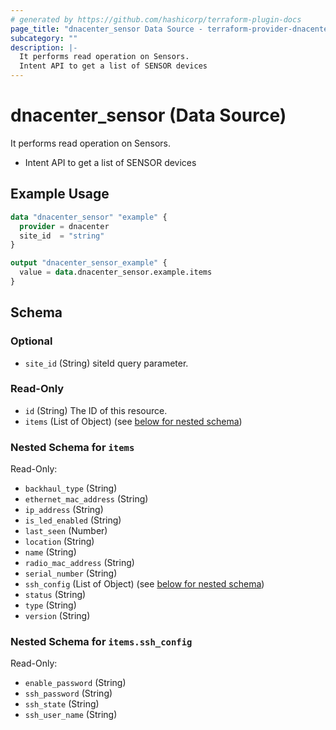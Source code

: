 ```yaml
---
# generated by https://github.com/hashicorp/terraform-plugin-docs
page_title: "dnacenter_sensor Data Source - terraform-provider-dnacenter"
subcategory: ""
description: |-
  It performs read operation on Sensors.
  Intent API to get a list of SENSOR devices
---
```


# dnacenter_sensor (Data Source)

It performs read operation on Sensors.

- Intent API to get a list of SENSOR devices

## Example Usage

```terraform
data "dnacenter_sensor" "example" {
  provider = dnacenter
  site_id  = "string"
}

output "dnacenter_sensor_example" {
  value = data.dnacenter_sensor.example.items
}
```

<!-- schema generated by tfplugindocs -->
## Schema

### Optional

- `site_id` (String) siteId query parameter.

### Read-Only

- `id` (String) The ID of this resource.
- `items` (List of Object) (see [below for nested schema](#nestedatt--items))

<a id="nestedatt--items"></a>
### Nested Schema for `items`

Read-Only:

- `backhaul_type` (String)
- `ethernet_mac_address` (String)
- `ip_address` (String)
- `is_led_enabled` (String)
- `last_seen` (Number)
- `location` (String)
- `name` (String)
- `radio_mac_address` (String)
- `serial_number` (String)
- `ssh_config` (List of Object) (see [below for nested schema](#nestedobjatt--items--ssh_config))
- `status` (String)
- `type` (String)
- `version` (String)

<a id="nestedobjatt--items--ssh_config"></a>
### Nested Schema for `items.ssh_config`

Read-Only:

- `enable_password` (String)
- `ssh_password` (String)
- `ssh_state` (String)
- `ssh_user_name` (String)


